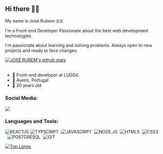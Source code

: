 ## Hi there 👋🏻
My name is José Rubem 🇧🇷

I'm a Front-end Developer Passionate about the best web development technologies. 

I'm passionate about learning and solving problems. Always open to new projects and ready to face changes.


[![JOSÉ RUBEM's github stats](https://github-readme-stats.vercel.app/api?username=Joserubemn31&show_icons=true&theme=radical&bg_color=30,0d0d0d,191919&title_color=fff&text_color=fff&icon_color=79ff97)](https://github.com/anuraghazra/github-readme-stats)

######
- 🔭 Front-end developer at LUGGit.
- 📌 Aveiro, Portugal
- 🎉 20 years old

### Social Media:

  <a href="https://www.linkedin.com/in/jos%C3%A9-rubem-314429168/" alt="Linkedin" _target="_blank">
    <img src="https://img.shields.io/badge/LinkedIn-0077B5?style=for-the-badge&logo=linkedin&logoColor=white" />
  </a>

</br>

### Languages and Tools:

![REACTJS](https://img.shields.io/badge/ReactJS-007ACC?style=for-the-badge&logo=react&logoColor=wh)
![TYPSCRIPT](https://img.shields.io/badge/TypeScript-007ACC?style=for-the-badge&logo=typescript&logoColor=white)&nbsp;
![JAVASCRIPT](https://img.shields.io/badge/JavaScript-F7DF1E?style=for-the-badge&logo=javascript&logoColor=black)&nbsp;
![NODE.JS](https://img.shields.io/badge/Node.js-43853D?style=for-the-badge&logo=node.js&logoColor=white)&nbsp;
![HTML5](https://img.shields.io/badge/HTML5-E34F26?style=for-the-badge&logo=html5&logoColor=white)&nbsp;
![CSS3](https://img.shields.io/badge/CSS3-1572B6?style=for-the-badge&logo=css3&logoColor=white)&nbsp;
![POSTGRESQL](https://img.shields.io/badge/PostgreSQL-316192?style=for-the-badge&logo=postgresql&logoColor=white)&nbsp;
![GIT](https://img.shields.io/badge/Git-F05032?style=for-the-badge&logo=git&logoColor=white)&nbsp;


[![Top Langs](https://github-readme-stats.vercel.app/api/top-langs/?username=Joserubemn31&layout=compact&theme=radical&bg_color=30,0d0d0d,191919&title_color=fff&text_color=fff&icon_color=79ff97)](https://github.com/anuraghazra/github-readme-stats)

<!--
- 🔭 I’m currently working on ...
- 🌱 I’m currently learning ...
- 👯 I’m looking to collaborate on ...
- 🤔 I’m looking for help with ...
- 💬 Ask me about ...
- 📫 How to reach me: ...
- 😄 Pronouns: ...
- ⚡ Fun fact: ...
-->
